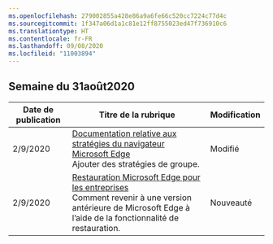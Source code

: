 ```yaml
---
ms.openlocfilehash: 279002855a428e86a9a6fe66c520cc7224c77d4c
ms.sourcegitcommit: 1f347a06d1a1c81e12ff8755023ed47f736910c6
ms.translationtype: HT
ms.contentlocale: fr-FR
ms.lasthandoff: 09/08/2020
ms.locfileid: "11003894"
---
```

<!-- This file is generated automatically each week. Changes made to this file will be overwritten.-->




## Semaine du 31août2020


| Date de publication |Titre de la rubrique | Modification |
|------|------------|--------|
| 2/9/2020 | [Documentation relative aux stratégies du navigateur Microsoft Edge](/DeployEdge/microsoft-edge-policies)<br>Ajouter des stratégies de groupe. | Modifié |
| 2/9/2020 | [Restauration Microsoft Edge pour les entreprises](/DeployEdge/edge-learnmore-rollback)<br>Comment revenir à une version antérieure de Microsoft Edge à l’aide de la fonctionnalité de restauration. | Nouveauté 